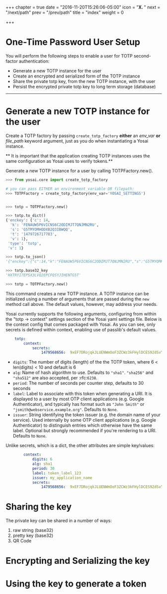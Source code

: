 +++
chapter = true
date = "2016-11-20T15:26:06-05:00"
icon = "<b>X. </b>"
next = "/next/path"
prev = "/prev/path"
title = "index"
weight = 0

+++

# One-Time Password User Setup

You will perform the following steps to enable a user for TOTP second-factor authentication:

- Generate a new TOTP instance for the user
- Create an encrypted and serialized form of the TOTP instance
- Share the private totp key, from the new TOTP instance, with the user
- Persist the encrypted private totp key to long term storage (database)

-----------------------------------------------------------------------

# Generate a new TOTP instance for the user

Create a TOTP factory by passing ``create_totp_factory`` **either** an *env_var*
**or** *file_path* keyword argument, just as you do when instantiating a Yosai instance.

** It is important that the application creating TOTP instances uses the same configuration
as Yosai uses to verify tokens.**

Generate a new TOTP instance for a user by calling TOTPFactory.new().


```python
>>> from yosai.core import create_totp_factory

# you can pass EITHER an environment_variable OR filepath:
>>> TOTPFactory = create_totp_factory(env_var='YOSAI_SETTINGS')


>>> totp = TOTPFactory.new()

>>> totp.to_dict()
{'enckey': {'c': 14,
  'k': 'FENAUW5P6VICNS6C2ODIMJT7QNJMN2RU',
  's': 'G5TMYOMHODXB2Q3IBWQQ',
  't': '1479726717783',
  'v': 1},
 'type': 'totp',
 'v': 1}

>>> totp.to_json()
'{"enckey":{"c":14,"k":"FENAUW5P6VICNS6C2ODIMJT7QNJMN2RU","s":"G5TMYOMHODXB2Q3IBWQQ","t":"1479726717783","v":1},"type":"totp","v":1}'

>>> totp.base32_key
'HXTRYI7EPSX3LVQ2EPCFQSYJIHENTG5T'
```




```python
>>> totp = TOTPFactory.new()
```
This command creates a new TOTP instance.  A TOTP instance can be initialized using
a number of arguments that are passed during the ``new`` method call above.  The
default values, however, may address your needs.

Yosai currently supports the following arguments, configuring from within the
"totp -> context" settings section of the Yosai yaml settings file.  Below is the
context config that comes packaged with Yosai.  As you can see, only secrets is
defined within context, enabling use of passlib's default values.
```yaml
    totp:
        context:
            secrets:
                1479568656:  9xEF7DRojqkJLUENWmOoF3ZCWz3kFHylDCES92dSvYV
```

* ``digits``:  The number of digits (length) of the the TOTP token, where 6 < len(digits) < 10  and default is 6
* ``alg``:  Name of hash algorithm to use. Defaults to ``"sha1"``. ``"sha256"`` and ``"sha512"`` are also accepted, per :rfc:`6238`.
* ``period``:  The number of seconds per counter step, defaults to 30 seconds
* ``label``: Label to associate with this token when generating a URI.  It is displayed to a user by most OTP client applications (e.g. Google Authenticator), and typically has format such as ``"John Smith"`` or ``"jsmith@webservice.example.org"``. Defaults to ``None``.
* ``issuer``: String identifying the token issuer (e.g. the domain name of your service). Used internally by some OTP client applications (e.g. Google Authenticator) to distinguish entries which otherwise have the same label. Optional but strongly recommended if you're rendering to a URI. Defaults to ``None``.

Unlike secrets, which is a dict, the other attributes are simple key/values:

```yaml
        context:
            digits: 6
            alg: sha1
            period: 30
            label: token_label_123
            issuer: my_application_name
            secrets:
                1479568656:  9xEF7DRojqkJLUENWmOoF3ZCWz3kFHylDCES92dSvYV
```



# Sharing the key

The private key can be shared in a number of ways:
1) raw string (base32)
2) pretty key (base32)
2) QR Code


# Encrypting and Serializing the key



# Using the key to generate a token
